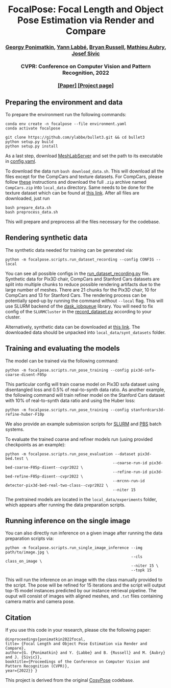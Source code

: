 <h1 align="center">
FocalPose: Focal Length and Object Pose Estimation via Render and Compare
</h1>

<div align="center">
<h3>
<a href="http://ponimatkin.github.io">Georgy Ponimatkin</a>,
<a href="http://ylabbe.github.io">Yann Labbé</a>,
 <a href="http://bryanrussell.org">Bryan Russell</a>,
<a href="http://imagine.enpc.fr/~aubrym/">Mathieu Aubry</a>,
<a href="http://www.di.ens.fr/~josef/">Josef Sivic</a>
<br>
<br>
CVPR: Conference on Computer Vision and Pattern Recognition, 2022
<br>
<br>
<a href="https://arxiv.org/abs/2204.05145">[Paper]</a>
<a href="https://ponimatkin.github.io/focalpose/index.html">[Project page]</a>
<br>
</h3>
</div>
 
## Preparing the environment and data
To prepare the environment run the following commands: 
```
conda env create -n focalpose --file environment.yaml
conda activate focalpose

git clone https://github.com/ylabbe/bullet3.git && cd bullet3 
python setup.py build
python setup.py install
```
As a last step, download [MeshLabServer](https://www.meshlab.net) and set the path to its executable in [config.yaml](config.yaml). 

To download the data run `bash download_data.sh`. This will download all the files 
except for the CompCars and texture datasets. For CompCars, please follow [these](http://mmlab.ie.cuhk.edu.hk/datasets/comp_cars/instruction.txt) instructions
and download the full `.zip` archive named `CompCars.zip` into `local_data` directory. Same needs to be done for the texture dataset
which can be found at [this link](https://drive.google.com/file/d/1Xg8ODMH0k6EZLYFvQ72FF14uQ7uOitpG/view?usp=sharing). After all files are downloaded, just run
```
bash prepare_data.sh
bash preprocess_data.sh
```
This will prepare and preprocess all the files necessary for the codebase.
 
## Rendering synthetic data
The synthetic data needed for training can be generated via:
```
python -m focalpose.scripts.run_dataset_recording --config CONFIG --local
```
You can see all possible configs in the [run_dataset_recording.py](focalpose/scripts/run_dataset_recording.py) file. Synthetic data for Pix3D chair, CompCars and Stanford Cars 
datasets are split into multiple chunks to reduce possible rendering artifacts due to the large number of meshes. There are 21 chunks for the Pix3D chair, 10 for CompCars and 13 for Stanford Cars. 
The rendering process can be potentially sped-up by running the command without `--local` flag. This will use SLURM backend of the
[dask_jobqueue](https://jobqueue.dask.org) library. You will need to fix config of the `SLURMCluster` in the
[record_dataset.py](focalpose/recording/record_dataset.py) according to your cluster.

Alternatively, synthetic data can be downloaded at [this link](https://data.ciirc.cvut.cz/public/projects/2022FocalPose/synth_data/). The downloaded data should be unpacked into `local_data/synt_datasets` folder.

## Training and evaluating the models
The model can be trained via the following command:
```
python -m focalpose.scripts.run_pose_training --config pix3d-sofa-coarse-disent-F05p
```
This particular config will train coarse model on Pix3D sofa dataset using disentangled loss and 0.5% of real-to-synth data ratio. As another example, the following command will train
refiner model on the Stanford Cars dataset with 10% of real-to-synth data ratio and using the Huber loss:
```
python -m focalpose.scripts.run_pose_training --config stanfordcars3d-refine-huber-F10p
```
We also provide an example submission scripts for [SLURM](train_slurm.sh) and [PBS](train_pbs.sh) batch systems.

To evaluate the trained coarse and refiner models run (using provided checkpoints as an example):
```
python -m focalpose.scripts.run_pose_evaluation --dataset pix3d-bed.test \
                                               --coarse-run-id pix3d-bed-coarse-F05p-disent--cvpr2022 \
                                               --refine-run-id pix3d-bed-refine-F05p-disent--cvpr2022 \
                                               --mrcnn-run-id detector-pix3d-bed-real-two-class--cvpr2022 \
                                               --niter 15 
```
The pretrained models are located in the `local_data/experiments` folder, which appears after running the data preparation scripts.

## Running inference on the single image
You can also directly run inference on a given image after running the data preparation scripts via:
```
python -m focalpose.scripts.run_single_image_inference --img path/to/image.jpg \
                                                       --cls class_on_image \
                                                       --niter 15 \
                                                       --topk 15 
```
This will run the inference on an image with the class manually provided to the script. The pose will be refined for 15 
iterations and the script will output top-15 model instances predicted by our instance retrieval pipeline. The ouput will consist
of images with aligned meshes, and `.txt` files containing camera matrix and camera pose.

## Citation
If you use this code in your research, please cite the following paper:

```
@inproceedings{ponimatkin2022focal, 
title= {Focal Length and Object Pose Estimation via Render and Compare}, 
author={G. {Ponimatkin} and Y. {Labbe} and B. {Russell} and M. {Aubry} and J. {Sivic}}, 
booktitle={Proceedings of the Conference on Computer Vision and Pattern Recognition (CVPR)}, 
year={2022}} }
```

This project is derived from the original [CosyPose](https://github.com/ylabbe/cosypose/) codebase.
